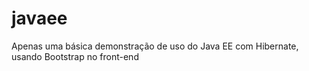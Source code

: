 # javaee
Apenas uma básica demonstração de uso do Java EE com Hibernate, usando Bootstrap no front-end
